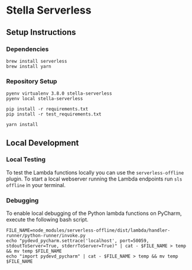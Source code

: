 # Stella Serverless

## Setup Instructions
### Dependencies
```shell
brew install serverless
brew install yarn
```

### Repository Setup
```shell
pyenv virtualenv 3.8.0 stella-serverless
pyenv local stella-serverless

pip install -r requirements.txt
pip install -r test_requirements.txt

yarn install
```

## Local Development
### Local Testing
To test the Lambda functions locally you can use the `serverless-offline` plugin. To start a local webserver running
the Lambda endpoints run `sls offline` in your terminal.

### Debugging
To enable local debugging of the Python lambda functions on PyCharm, execute the following bash script.

```shell
FILE_NAME=node_modules/serverless-offline/dist/lambda/handler-runner/python-runner/invoke.py
echo "pydevd_pycharm.settrace('localhost', port=50059, stdoutToServer=True, stderrToServer=True)" | cat - $FILE_NAME > temp && mv temp $FILE_NAME
echo "import pydevd_pycharm" | cat - $FILE_NAME > temp && mv temp $FILE_NAME
```